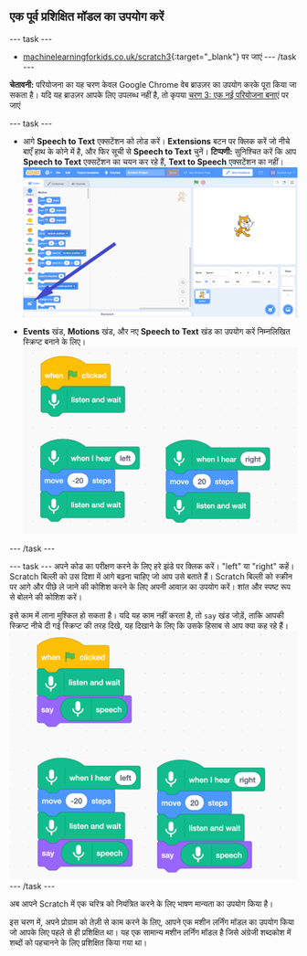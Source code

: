 ## एक पूर्व प्रशिक्षित मॉडल का उपयोग करें

--- task ---
+ [machinelearningforkids.co.uk/scratch3](https://machinelearningforkids.co.uk/scratch3/){:target="_blank"} पर जाएं --- /task ---

**चेतावनी:** परियोजना का यह चरण केवल Google Chrome वेब ब्राउज़र का उपयोग करके पूरा किया जा सकता है। यदि यह ब्राउज़र आपके लिए उपलब्ध नहीं है, तो कृपया [चरण 3: एक नई परियोजना बनाएं](https://projects.raspberrypi.org/hi-IN/projects/alien-language/3) पर जाएं

--- task ---
+ आगे **Speech to Text** एक्सटेंशन को लोड करें। **Extensions** बटन पर क्लिक करें जो नीचे बाएँ हाथ के कोने में है, और फिर सूची से **Speech to Text** चुनें। **टिप्पणी:** सुनिश्चित करें कि आप **Speech to Text** एक्सटेंशन का चयन कर रहे हैं, **Text to Speech** एक्सटेंशन का नहीं। ![Extensions बटन की ओर इशारा करता हुआ तीर](images/extensions-annotated.png)

+ **Events** खंड, **Motions** खंड, और नए **Speech to Text** खंड का उपयोग करें निम्नलिखित स्क्रिप्ट बनाने के लिए। ![नई स्क्रिप्ट जोड़ने के लिए](images/S-to-T-blocks.png)

--- /task ---

--- task --- अपने कोड का परीक्षण करने के लिए हरे झंडे पर क्लिक करें। "left" या "right" कहें। Scratch बिल्ली को उस दिशा में आगे बढ़ना चाहिए जो आप उसे बताते हैं। Scratch बिल्ली को स्क्रीन पर आगे और पीछे ले जाने की कोशिश करने के लिए अपनी आवाज़ का उपयोग करें। शांत और स्पष्ट रूप से बोलने की कोशिश करें।

इसे काम में लाना मुश्किल हो सकता है। यदि यह काम नहीं करता है, तो `say` खंड जोड़ें, ताकि आपकी स्क्रिप्ट नीचे दी गई स्क्रिप्ट की तरह दिखे, यह दिखाने के लिए कि उसके हिसाब से आप क्या कह रहे हैं। ![New scripts to see what the computer thinks you are saying](images/S-to-T-blocks-test.png) --- /task ---

अब आपने Scratch में एक चरित्र को नियंत्रित करने के लिए भाषण मान्यता का उपयोग किया है।

इस चरण में, अपने प्रोग्राम को तेज़ी से काम करने के लिए, आपने एक मशीन लर्निंग मॉडल का उपयोग किया जो आपके लिए पहले से ही प्रशिक्षित था। यह एक सामान्य मशीन लर्निंग मॉडल है जिसे अंग्रेजी शब्दकोश में शब्दों को पहचानने के लिए प्रशिक्षित किया गया था। 
